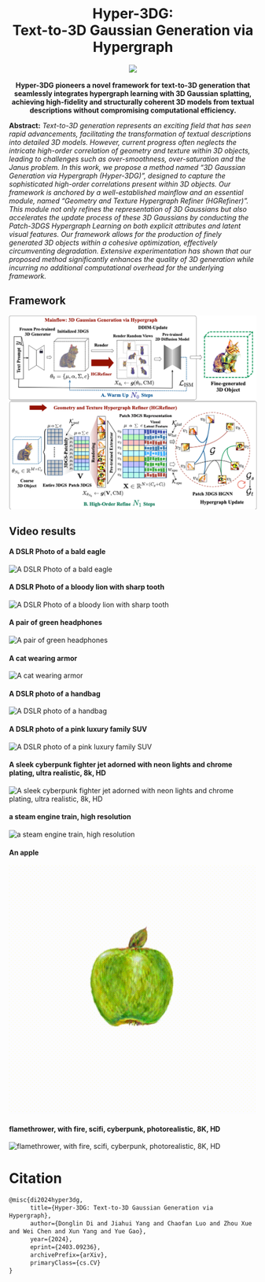 <div align="center">

# Hyper-3DG:<br> Text-to-3D Gaussian Generation via Hypergraph
<!-- ##### Authors: Donglin Di, Jiahui Yang, Chaofan Luo, Zhou Xue, Wei Chen, Xun Yang, Yue Gao
##### Affiliations: Li Auto Space AI, School of Software (Tsinghua University), School of Information Science and Technology (University of Science and Technology of China), Harbin Institute of Technology -->
<p align="center">
<a href="https://arxiv.org/abs/2403.09236"><img src="https://img.shields.io/badge/Arxiv-2312.09147-B31B1B.svg"></a>
</p>
<!-- 
#### [Full Paper](https://arxiv.org/abs/2403.09236) -->

**Hyper-3DG pioneers a novel framework for text-to-3D generation that seamlessly integrates hypergraph learning with 3D Gaussian splatting, achieving high-fidelity and structurally coherent 3D models from textual descriptions without compromising computational efficiency.**

</div>



**Abstract:** *Text-to-3D generation represents an exciting field that has seen rapid advancements, facilitating the transformation of textual descriptions into detailed 3D models. However, current progress often neglects the intricate high-order correlation of geometry and texture within 3D objects, leading to challenges such as over-smoothness, over-saturation and the Janus problem. In this work, we propose a method named “3D Gaussian Generation via Hypergraph (Hyper-3DG)”, designed to capture the sophisticated high-order correlations present within 3D objects. Our framework is anchored by a well-established mainflow and an essential module, named “Geometry and Texture Hypergraph Refiner (HGRefiner)”. This module not only refines the representation of 3D Gaussians but also accelerates the update process of these 3D Gaussians by conducting the Patch-3DGS Hypergraph Learning on both explicit attributes and latent visual features. Our framework allows for the production of finely generated 3D objects within a cohesive optimization, effectively circumventing degradation. Extensive experimentation has shown that our proposed method significantly enhances the quality of 3D generation while incurring no additional computational overhead for the underlying framework.*
## Framework
![Hyper-3DG framework](contents/fig_framework.png)

## Video results
#### A DSLR Photo of a bald eagle
![A DSLR Photo of a bald eagle](./contents/a_bald_eagle.gif)

#### A DSLR Photo of a bloody lion with sharp tooth
![A DSLR Photo of a bloody lion with sharp tooth](./contents/a_bloody_lion_with_sharp_tooth.gif)

#### A pair of green headphones
![A pair of green headphones](./contents/a_pair_of_green_headphones.gif)

#### A cat wearing armor
![A cat wearing armor](./contents/a_cat_wearing_armor.gif)

#### A DSLR photo of a handbag
![A DSLR photo of a handbag](./contents/a_handbag.gif)

#### A DSLR photo of a pink luxury family SUV
![A DSLR photo of a pink luxury family SUV](./contents/a_pink_suv.gif)

#### A sleek cyberpunk fighter jet adorned with neon lights and chrome plating, ultra realistic, 8k, HD
![A sleek cyberpunk fighter jet adorned with neon lights and chrome plating, ultra realistic, 8k, HD](./contents/a_sleek_fighter.gif)

#### a steam engine train, high resolution
![a steam engine train, high resolution](./contents/a_steam_train.gif)

#### An apple
![An apple](./contents/an_apple.gif)

#### flamethrower, with fire, scifi, cyberpunk, photorealistic, 8K, HD
![flamethrower, with fire, scifi, cyberpunk, photorealistic, 8K, HD](./contents/a_flamethrower.gif)



<!-- 
<video controls> <source src="contents/a_bald_eagle.mp4" type="video/mp4"> NO! </video> -->

# Citation
```shell
@misc{di2024hyper3dg,
      title={Hyper-3DG: Text-to-3D Gaussian Generation via Hypergraph}, 
      author={Donglin Di and Jiahui Yang and Chaofan Luo and Zhou Xue and Wei Chen and Xun Yang and Yue Gao},
      year={2024},
      eprint={2403.09236},
      archivePrefix={arXiv},
      primaryClass={cs.CV}
}
```